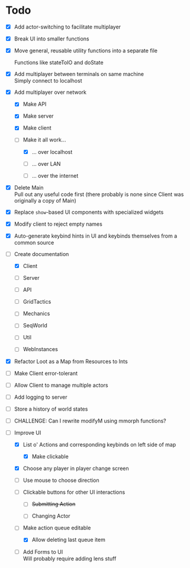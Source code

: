 # Todo

*   [x] Add actor-switching to facilitate multiplayer

*   [x] Break UI into smaller functions

*   [x] Move general, reusable utility functions into a separate file

    Functions like stateToIO and doState

*   [x] Add multiplayer between terminals on same machine\
    Simply connect to localhost

*   [x] Add multiplayer over network

    *   [x] Make API

    *   [x] Make server

    *   [x] Make client

    *   [ ] Make it all work...

        *   [x] ... over localhost

        *   [ ] ... over LAN

        *   [ ] ... over the internet

*   [x] Delete Main\
    Pull out any useful code first (there probably is none since Client was originally a copy of Main)

*   [x] Replace `show`-based UI components with specialized widgets

*   [x] Modify client to reject empty names

*   [x] Auto-generate keybind hints in UI and keybinds themselves from a common source

*   [ ] Create documentation

    *   [x] Client

    *   [ ] Server

    *   [ ] API

    *   [ ] GridTactics

    *   [ ] Mechanics

    *   [ ] SeqWorld

    *   [ ] Util

    *   [ ] WebInstances

*   [x] Refactor Loot as a Map from Resources to Ints

*   [ ] Make Client error-tolerant

*   [ ] Allow Client to manage multiple actors

*   [ ] Add logging to server

*   [ ] Store a history of world states

*   [ ] CHALLENGE: Can I rewrite modifyM using mmorph functions?

*   [ ] Improve UI

    *   [x] List o' Actions and corresponding keybinds on left side of map

        *   [x] Make clickable

    *   [x] Choose any player in player change screen

    *   [ ] Use mouse to choose direction

    *   [ ] Clickable buttons for other UI interactions

        *   [ ] ~~Submitting Action~~

        *   [ ] Changing Actor

    *   [ ] Make action queue editable

        *   [x] Allow deleting last queue item

    *   [ ] Add Forms to UI\
        Will probably require adding lens stuff
